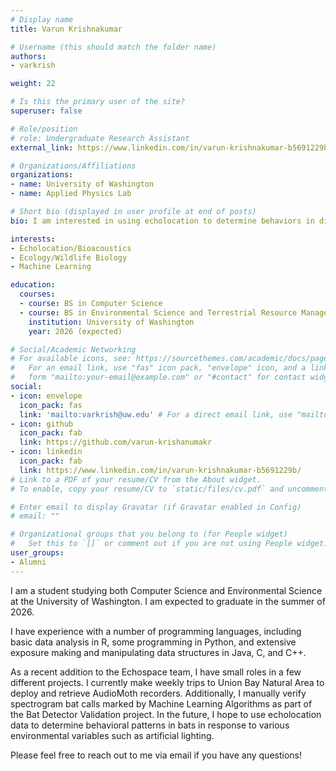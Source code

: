```yaml
---
# Display name
title: Varun Krishnakumar

# Username (this should match the folder name)
authors:
- varkrish

weight: 22

# Is this the primary user of the site?
superuser: false

# Role/position
# role: Undergraduate Research Assistant
external_link: https://www.linkedin.com/in/varun-krishnakumar-b5691229b/

# Organizations/Affiliations
organizations:
- name: University of Washington
- name: Applied Physics Lab

# Short bio (displayed in user profile at end of posts)
bio: I am interested in using echolocation to determine behaviors in different organisms.

interests:
- Echolocation/Bioacoustics
- Ecology/Wildlife Biology
- Machine Learning

education:
  courses:
  - course: BS in Computer Science
  - course: BS in Environmental Science and Terrestrial Resource Management
    institution: University of Washington
    year: 2026 (expected)

# Social/Academic Networking
# For available icons, see: https://sourcethemes.com/academic/docs/page-builder/#icons
#   For an email link, use "fas" icon pack, "envelope" icon, and a link in the
#   form "mailto:your-email@example.com" or "#contact" for contact widget.
social:
- icon: envelope
  icon_pack: fas
  link: 'mailto:varkrish@uw.edu' # For a direct email link, use "mailto:test@example.org".
- icon: github
  icon_pack: fab
  link: https://github.com/varun-krishanumakr
- icon: linkedin
  icon_pack: fab
  link: https://www.linkedin.com/in/varun-krishnakumar-b5691229b/
# Link to a PDF of your resume/CV from the About widget.
# To enable, copy your resume/CV to `static/files/cv.pdf` and uncomment the lines below.

# Enter email to display Gravatar (if Gravatar enabled in Config)
# email: ""

# Organizational groups that you belong to (for People widget)
#   Set this to `[]` or comment out if you are not using People widget.
user_groups:
- Alumni
---
```


I am a student studying both Computer Science and Environmental Science at the University of Washington. I am expected to graduate in the summer of 2026.

I have experience with a number of programming languages, including basic data analysis in R, some programming in Python, and extensive exposure making and manipulating data structures in Java, C, and C++.

As a recent addition to the Echospace team, I have small roles in a few different projects. I currently make weekly trips to Union Bay Natural Area to deploy and retrieve AudioMoth recorders. Additionally, I manually verify spectrogram bat calls marked by Machine Learning Algorithms as part of the Bat Detector Validation project. In the future, I hope to use echolocation data to determine behavioral patterns in bats in response to various environmental variables such as artificial lighting.

Please feel free to reach out to me via email if you have any questions!
